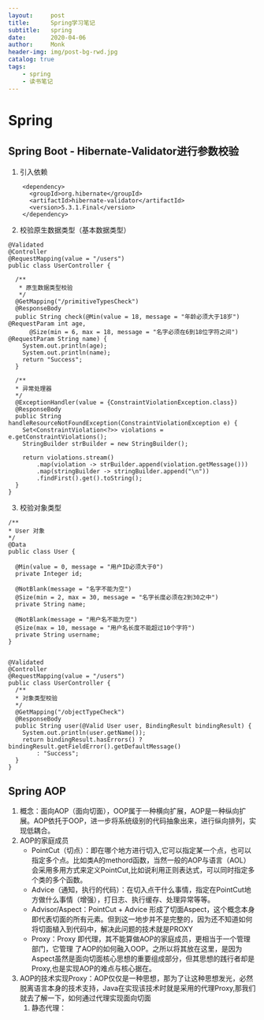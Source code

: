 ```yaml
---
layout:     post
title:      Spring学习笔记
subtitle:   spring
date:       2020-04-06
author:     Monk
header-img: img/post-bg-rwd.jpg
catalog: true
tags:
    - spring
    - 读书笔记
---
```


# Spring
## Spring Boot - Hibernate-Validator进行参数校验
1. 引入依赖
  ```
      <dependency>
        <groupId>org.hibernate</groupId>
        <artifactId>hibernate-validator</artifactId>
        <version>5.3.1.Final</version>
      </dependency>
  ```
2. 校验原生数据类型（基本数据类型）
  ```
  @Validated
  @Controller
  @RequestMapping(value = "/users")
  public class UserController {
  
    /**
     * 原生数据类型校验
     */
    @GetMapping("/primitiveTypesCheck")
    @ResponseBody
    public String check(@Min(value = 18, message = "年龄必须大于18岁") @RequestParam int age,
        @Size(min = 6, max = 18, message = "名字必须在6到18位字符之间") @RequestParam String name) {
      System.out.println(age);
      System.out.println(name);
      return "Success";
    }
    
    /**
    * 异常处理器
    */
    @ExceptionHandler(value = {ConstraintViolationException.class})
    @ResponseBody
    public String handleResourceNotFoundException(ConstraintViolationException e) {
      Set<ConstraintViolation<?>> violations = e.getConstraintViolations();
      StringBuilder strBuilder = new StringBuilder();
  
      return violations.stream()
          .map(violation -> strBuilder.append(violation.getMessage()))
          .map(stringBuilder -> stringBuilder.append("\n"))
          .findFirst().get().toString();
    }
  }
  ```
3. 校验对象类型
  ```
  /**
  * User 对象
  */
  @Data
  public class User {
  
    @Min(value = 0, message = "用户ID必须大于0")
    private Integer id;
  
    @NotBlank(message = "名字不能为空")
    @Size(min = 2, max = 30, message = "名字长度必须在2到30之中")
    private String name;
  
    @NotBlank(message = "用户名不能为空")
    @Size(max = 10, message = "用户名长度不能超过10个字符")
    private String username;
  }
  
  
  @Validated
  @Controller
  @RequestMapping(value = "/users")
  public class UserController {
    /**
    * 对象类型校验
    */
    @GetMapping("/objectTypeCheck")
    @ResponseBody
    public String user(@Valid User user, BindingResult bindingResult) {
      System.out.println(user.getName());
      return bindingResult.hasErrors() ? bindingResult.getFieldError().getDefaultMessage()
          : "Success";
    }
  }
  ```
## Spring AOP
1. 概念：面向AOP（面向切面），OOP属于一种横向扩展，AOP是一种纵向扩展。AOP依托于OOP，进一步将系统级别的代码抽象出来，进行纵向排列，实现低耦合。
2. AOP的家庭成员
   * PointCut（切点）：即在哪个地方进行切入,它可以指定某一个点，也可以指定多个点。比如类A的methord函数，当然一般的AOP与语言（AOL）会采用多用方式来定义PointCut,比如说利用正则表达式，可以同时指定多个类的多个函数。
   * Advice（通知，执行的代码）：在切入点干什么事情，指定在PointCut地方做什么事情（增强），打日志、执行缓存、处理异常等等。
   * Advisor/Aspect：PointCut + Advice 形成了切面Aspect，这个概念本身即代表切面的所有元素。但到这一地步并不是完整的，因为还不知道如何将切面植入到代码中，解决此问题的技术就是PROXY
   * Proxy：Proxy 即代理，其不能算做AOP的家庭成员，更相当于一个管理部门，它管理 了AOP的如何融入OOP。之所以将其放在这里，是因为Aspect虽然是面向切面核心思想的重要组成部分，但其思想的践行者却是Proxy,也是实现AOP的难点与核心据在。
3. AOP的技术实现Proxy：AOP仅仅是一种思想，那为了让这种思想发光，必然脱离语言本身的技术支持，Java在实现该技术时就是采用的代理Proxy,那我们就去了解一下，如何通过代理实现面向切面
   1. 静态代理：